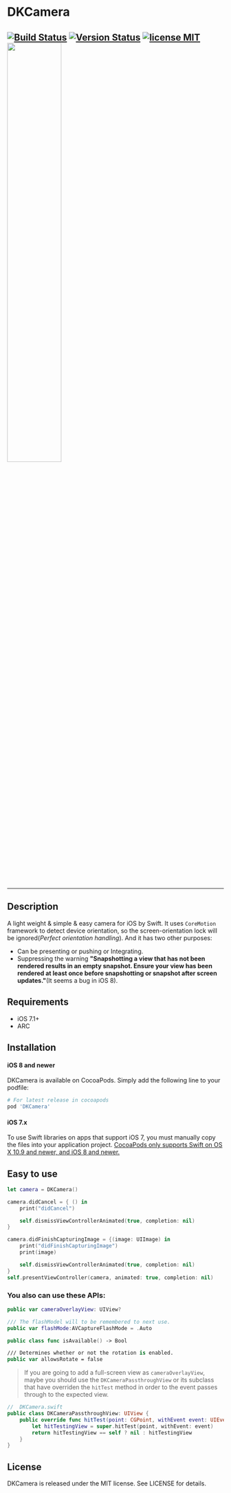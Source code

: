 DKCamera
=======================

 [![Build Status](https://secure.travis-ci.org/zhangao0086/DKCamera.svg)](http://travis-ci.org/zhangao0086/DKCamera) [![Version Status](http://img.shields.io/cocoapods/v/DKCamera.png)][docsLink] [![license MIT](http://img.shields.io/badge/license-MIT-orange.png)][mitLink]
<img width="50%" height="50%" src="https://raw.githubusercontent.com/zhangao0086/DKCamera/develop/Screenshot1.png" />
---

---
## Description
A light weight & simple & easy camera for iOS by Swift. It uses `CoreMotion` framework to detect device orientation, so the screen-orientation lock will be ignored(*Perfect orientation handling*). And it has two other purposes:

* Can be presenting or pushing or Integrating.
* Suppressing the warning **"Snapshotting a view that has not been rendered results in an empty snapshot. Ensure your view has been rendered at least once before snapshotting or snapshot after screen updates."**(It seems a bug in iOS 8).

## Requirements
* iOS 7.1+
* ARC

## Installation
#### iOS 8 and newer
DKCamera is available on CocoaPods. Simply add the following line to your podfile:

```ruby
# For latest release in cocoapods
pod 'DKCamera'
```

#### iOS 7.x
To use Swift libraries on apps that support iOS 7, you must manually copy the files into your application project.
[CocoaPods only supports Swift on OS X 10.9 and newer, and iOS 8 and newer.](https://github.com/CocoaPods/blog.cocoapods.org/commit/6933ae5ccfc1e0b39dd23f4ec67d7a083975836d)

## Easy to use

```swift
let camera = DKCamera()

camera.didCancel = { () in
	print("didCancel")

	self.dismissViewControllerAnimated(true, completion: nil)
}

camera.didFinishCapturingImage = {(image: UIImage) in
	print("didFinishCapturingImage")
	print(image)

	self.dismissViewControllerAnimated(true, completion: nil)
}
self.presentViewController(camera, animated: true, completion: nil)

````

### You also can use these APIs:

```swift
public var cameraOverlayView: UIView?

/// The flashModel will to be remembered to next use.
public var flashMode:AVCaptureFlashMode = .Auto

public class func isAvailable() -> Bool

/// Determines whether or not the rotation is enabled.
public var allowsRotate = false
```

> If you are going to add a full-screen view as `cameraOverlayView`, maybe you should use the `DKCameraPassthroughView` or its subclass that have overriden the `hitTest` method in order to the event passes through to the expected view.
```swift
//  DKCamera.swift
public class DKCameraPassthroughView: UIView {
	public override func hitTest(point: CGPoint, withEvent event: UIEvent?) -> UIView? {
		let hitTestingView = super.hitTest(point, withEvent: event)
		return hitTestingView == self ? nil : hitTestingView
	}
}
```

## License
DKCamera is released under the MIT license. See LICENSE for details.

[docsLink]:http://cocoadocs.org/docsets/DKCamera
[mitLink]:http://opensource.org/licenses/MIT
